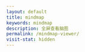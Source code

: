 ```yaml
---
layout: default
title: mindmap
keywords: mindmap
description: 全屏查看脑图
permalink: /mindmap-viewer/
visit-stat: hidden
---
```


<style>
.site-header {
    margin-bottom: 0;
}
.site-footer {
    margin-top: 0;
    padding-top: 20px;
    padding-bottom: 20px;
}
.site-footer .octicon-mark-github {
    top: 18px;
}
</style>

<div id="mindmap-container"></div>

<link rel="stylesheet" href="https://cdn.jsdelivr.net/gh/mzlogin/kityminder-core@dev/dist/kityminder.core.css">
<script type="text/javascript" src="https://cdn.jsdelivr.net/gh/mzlogin/kity@dev/dist/kity.min.js"></script>
<script type="text/javascript" src="https://cdn.jsdelivr.net/gh/mzlogin/kityminder-core@dev/dist/kityminder.core.min.js"></script>

<script>
function getUrlParam(name) {
    var reg = new RegExp("(^|&)" + name + "=([^&]*)(&|$)");
    var r = window.location.search.substr(1).match(reg);
    if (r != null) return r[2]; return null;
}

$(document).ready(function(){
    var headerHeight = $('header.site-header')[0].offsetHeight;
    var footerHeight = $('footer.container')[0].offsetHeight;
    var mindmapHeight = $(window).height() - headerHeight - footerHeight;
    $('#mindmap-container').height('' + mindmapHeight + "px");

    var markdownText = getUrlParam('data');
    var minder = new kityminder.Minder({
      renderTo: '#mindmap-container'
    });
    minder.importData('markdown', decodeURIComponent(markdownText));
    /* minder.disable(); */
    minder.execCommand('hand');
});
</script>
